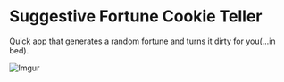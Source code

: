 # Suggestive Fortune Cookie Teller
Quick app that generates a random fortune and turns
it dirty for you(...in bed).

![Imgur](http://i.imgur.com/HB5rRN6.png)